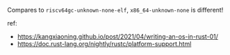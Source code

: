Compares to `riscv64gc-unknown-none-elf`, `x86_64-unknown-none` is different!

ref:

- https://kangxiaoning.github.io/post/2021/04/writing-an-os-in-rust-01/
- https://doc.rust-lang.org/nightly/rustc/platform-support.html
